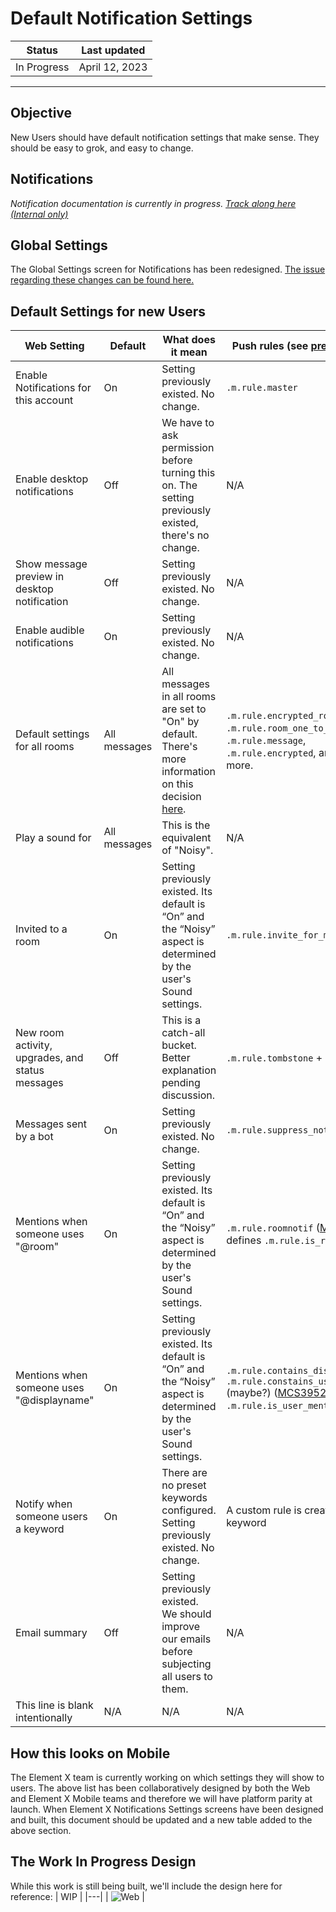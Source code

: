 # Default Notification Settings 

| Status | Last updated |
|--|--|
| In Progress | April 12, 2023 |

<hr />

## Objective

New Users should have default notification settings that make sense. They should be easy to grok, and easy to change. 

## Notifications

_Notification documentation is currently in progress. [Track along here (Internal only)](https://docs.google.com/document/d/1J6-XyVQsthkylffD20UrCFbWF_g9mao8JS2bhn5z1SU/edit?usp=sharing)_

## Global Settings

The Global Settings screen for Notifications has been redesigned. [The issue regarding these changes can be found here.](https://github.com/vector-im/element-web/issues/24567)

## Default Settings for new Users

| Web Setting | Default | What does it mean | Push rules (see [predefined rules](https://spec.matrix.org/v1.6/client-server-api/#predefined-rules) |
|---|---|---|---|
| Enable Notifications for this account | On | Setting previously existed. No change. | `.m.rule.master` |
| Enable desktop notifications | Off | We have to ask permission before turning this on. The setting previously existed, there's no change. | N/A | 
| Show message preview in desktop notification | Off | Setting previously existed. No change. | N/A | 
| Enable audible notifications | On | Setting previously existed. No change. | N/A | 
| Default settings for all rooms | All messages | All messages in all rooms are set to "On" by default. There's more information on this decision [here](https://docs.google.com/document/d/1J6-XyVQsthkylffD20UrCFbWF_g9mao8JS2bhn5z1SU/edit#bookmark=id.ayc00ag4dkdj). | `.m.rule.encrypted_room_one_to_one`, `.m.rule.room_one_to_one`, `.m.rule.message`, `.m.rule.encrypted`, and maybe more. |
| Play a sound for | All messages | This is the equivalent of "Noisy". | N/A | 
| Invited to a room | On | Setting previously existed. Its default is “On” and the “Noisy” aspect is determined by the user's Sound settings. | `.m.rule.invite_for_me` | 
| New room activity, upgrades, and status messages | Off | This is a catch-all bucket. Better explanation pending discussion. | `.m.rule.tombstone` + new ones | 
| Messages sent by a bot | On | Setting previously existed. No change. | `.m.rule.suppress_notices` |
| Mentions when someone uses "@room" | On | Setting previously existed. Its default is “On” and the “Noisy” aspect is determined by the user's Sound settings. | `.m.rule.roomnotif` ([MCS3952](https://github.com/matrix-org/matrix-spec-proposals/pull/3952) defines `.m.rule.is_room_mention`) | 
| Mentions when someone uses "@displayname" | On | Setting previously existed. Its default is “On” and the “Noisy” aspect is determined by the user's Sound settings. | `.m.rule.contains_display_name` and `.m.rule.constains_user_name` (maybe?) ([MCS3952](https://github.com/matrix-org/matrix-spec-proposals/pull/3952) defines `.m.rule.is_user_mention`) | 
| Notify when someone users a keyword | On | There are no preset keywords configured. Setting previously existed. No change. | A custom rule is created for each keyword | 
| Email summary | Off | Setting previously existed. We should improve our emails before subjecting all users to them. | N/A | 
| This line is blank intentionally | N/A | N/A | N/A | 

## How this looks on Mobile

The Element X team is currently working on which settings they will show to users. The above list has been collaboratively designed by both the Web and Element X Mobile teams and therefore we will have platform parity at launch. 
When Element X Notifications Settings screens have been designed and built, this document should be updated and a new table added to the above section.

## The Work In Progress Design
While this work is still being built, we'll include the design here for reference:
| WIP |
|---|
| ![Web](https://user-images.githubusercontent.com/89144281/231469501-7ab7b530-e0e2-4e87-8caa-ebc62ec8f609.png) |

